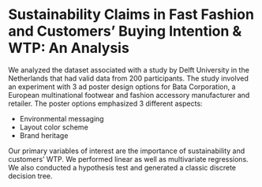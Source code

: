# Sustainability Claims in Fast Fashion and Customers’ Buying Intention & WTP: An Analysis

We analyzed the dataset associated with a study by Delft University in the Netherlands that had valid data from 200 participants. The study involved an experiment with 3 ad poster design options for Bata Corporation, a European multinational footwear and fashion accessory manufacturer and retailer. The poster options emphasized 3 different aspects:
* Environmental messaging
* Layout color scheme
* Brand heritage 

Our primary variables of interest are the importance of sustainability and customers’ WTP. We performed linear as well as multivariate regressions. We also conducted a hypothesis test and generated a classic discrete decision tree.
